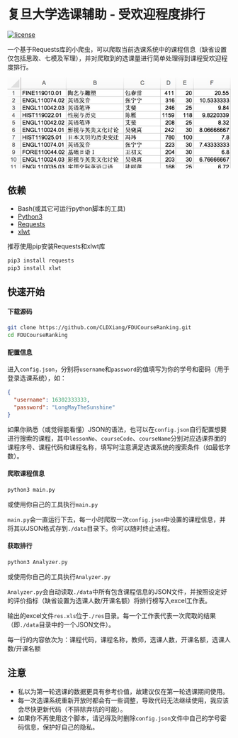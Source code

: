 复旦大学选课辅助 - 受欢迎程度排行
==========================
[![license](https://img.shields.io/github/license/mashape/apistatus.svg)]()


一个基于Requests库的小爬虫，可以爬取当前选课系统中的课程信息（缺省设置仅包括思政、七模及军理），并对爬取到的选课量进行简单处理得到课程受欢迎程度排行。

![Res Example](https://github.com/CLDXiang/FDUCourseRanking/blob/master/example/res_example.jpg)


## 依赖

* Bash(或其它可运行python脚本的工具)
* [Python3](https://www.python.org/downloads/release/python-363/)
* [Requests](http://docs.python-requests.org/zh_CN/latest/user/quickstart.html)
* [xlwt](https://pypi.python.org/pypi/xlwt)

推荐使用pip安装Requests和xlwt库

```bash
pip3 install requests
pip3 install xlwt
```

## 快速开始

#### 下载源码

```bash
git clone https://github.com/CLDXiang/FDUCourseRanking.git
cd FDUCourseRanking
```

#### 配置信息

进入```config.json```，分别将```username```和```password```的值填写为你的学号和密码（用于登录选课系统），如：
```json
{
  "username": 16302333333,
  "password": "LongMayTheSunshine"
}
```

如果你熟悉（或觉得能看懂）JSON的语法，也可以在```config.json```自行配置想要进行搜索的课程，其中```lessonNo```、```courseCode```、```courseName```分别对应选课界面的课程序号、课程代码和课程名称，填写时注意满足选课系统的搜索条件（如最低字数）。

#### 爬取课程信息

```bash
python3 main.py
```
或使用你自己的工具执行```main.py```

```main.py```会一直运行下去，每一小时爬取一次```config.json```中设置的课程信息，并将其以JSON格式存到```./data```目录下。你可以随时终止进程。

#### 获取排行

```bash
python3 Analyzer.py
```
或使用你自己的工具执行```Analyzer.py```

```Analyzer.py```会自动读取```./data```中所有包含课程信息的JSON文件，并按照设定好的评价指标（缺省设置为选课人数/开课名额）将排行榜写入excel工作表。

输出的excel文件```res.xls```位于```./res```目录。每一个工作表代表一次爬取的结果（即```./data```目录中的一个JSON文件）。

每一行的内容依次为：课程代码，课程名称，教师，选课人数，开课名额，选课人数/开课名额

## 注意

* 私以为第一轮选课的数据更具有参考价值，故建议仅在第一轮选课期间使用。
* 每一次选课系统重新开放时都会有一些调整，导致代码无法继续使用，我应该会尽快更新代码（不排除弃坑的可能）。
* 如果你不再使用这个脚本，请记得及时删除```config.json```文件中自己的学号密码信息，保护好自己的隐私。





